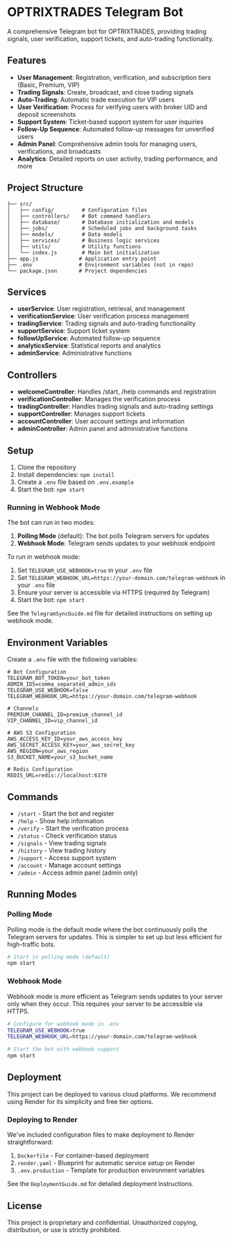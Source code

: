 # OPTRIXTRADES Telegram Bot

A comprehensive Telegram bot for OPTRIXTRADES, providing trading signals, user verification, support tickets, and auto-trading functionality.

## Features

- **User Management**: Registration, verification, and subscription tiers (Basic, Premium, VIP)
- **Trading Signals**: Create, broadcast, and close trading signals
- **Auto-Trading**: Automatic trade execution for VIP users
- **User Verification**: Process for verifying users with broker UID and deposit screenshots
- **Support System**: Ticket-based support system for user inquiries
- **Follow-Up Sequence**: Automated follow-up messages for unverified users
- **Admin Panel**: Comprehensive admin tools for managing users, verifications, and broadcasts
- **Analytics**: Detailed reports on user activity, trading performance, and more

## Project Structure

```
├── src/
│   ├── config/         # Configuration files
│   ├── controllers/    # Bot command handlers
│   ├── database/       # Database initialization and models
│   ├── jobs/           # Scheduled jobs and background tasks
│   ├── models/         # Data models
│   ├── services/       # Business logic services
│   ├── utils/          # Utility functions
│   └── index.js        # Main bot initialization
├── app.js             # Application entry point
├── .env               # Environment variables (not in repo)
└── package.json       # Project dependencies
```

## Services

- **userService**: User registration, retrieval, and management
- **verificationService**: User verification process management
- **tradingService**: Trading signals and auto-trading functionality
- **supportService**: Support ticket system
- **followUpService**: Automated follow-up sequence
- **analyticsService**: Statistical reports and analytics
- **adminService**: Administrative functions

## Controllers

- **welcomeController**: Handles /start, /help commands and registration
- **verificationController**: Manages the verification process
- **tradingController**: Handles trading signals and auto-trading settings
- **supportController**: Manages support tickets
- **accountController**: User account settings and information
- **adminController**: Admin panel and administrative functions

## Setup

1. Clone the repository
2. Install dependencies: `npm install`
3. Create a `.env` file based on `.env.example`
4. Start the bot: `npm start`

### Running in Webhook Mode

The bot can run in two modes:

1. **Polling Mode** (default): The bot polls Telegram servers for updates
2. **Webhook Mode**: Telegram sends updates to your webhook endpoint

To run in webhook mode:

1. Set `TELEGRAM_USE_WEBHOOK=true` in your `.env` file
2. Set `TELEGRAM_WEBHOOK_URL=https://your-domain.com/telegram-webhook` in your `.env` file
3. Ensure your server is accessible via HTTPS (required by Telegram)
4. Start the bot: `npm start`

See the `TelegramSyncGuide.md` file for detailed instructions on setting up webhook mode.

## Environment Variables

Create a `.env` file with the following variables:

```
# Bot Configuration
TELEGRAM_BOT_TOKEN=your_bot_token
ADMIN_IDS=comma_separated_admin_ids
TELEGRAM_USE_WEBHOOK=false
TELEGRAM_WEBHOOK_URL=https://your-domain.com/telegram-webhook

# Channels
PREMIUM_CHANNEL_ID=premium_channel_id
VIP_CHANNEL_ID=vip_channel_id

# AWS S3 Configuration
AWS_ACCESS_KEY_ID=your_aws_access_key
AWS_SECRET_ACCESS_KEY=your_aws_secret_key
AWS_REGION=your_aws_region
S3_BUCKET_NAME=your_s3_bucket_name

# Redis Configuration
REDIS_URL=redis://localhost:6379
```

## Commands

- `/start` - Start the bot and register
- `/help` - Show help information
- `/verify` - Start the verification process
- `/status` - Check verification status
- `/signals` - View trading signals
- `/history` - View trading history
- `/support` - Access support system
- `/account` - Manage account settings
- `/admin` - Access admin panel (admin only)

## Running Modes

### Polling Mode

Polling mode is the default mode where the bot continuously polls the Telegram servers for updates. This is simpler to set up but less efficient for high-traffic bots.

```bash
# Start in polling mode (default)
npm start
```

### Webhook Mode

Webhook mode is more efficient as Telegram sends updates to your server only when they occur. This requires your server to be accessible via HTTPS.

```bash
# Configure for webhook mode in .env
TELEGRAM_USE_WEBHOOK=true
TELEGRAM_WEBHOOK_URL=https://your-domain.com/telegram-webhook

# Start the bot with webhook support
npm start
```

## Deployment

This project can be deployed to various cloud platforms. We recommend using Render for its simplicity and free tier options.

### Deploying to Render

We've included configuration files to make deployment to Render straightforward:

1. `Dockerfile` - For container-based deployment
2. `render.yaml` - Blueprint for automatic service setup on Render
3. `.env.production` - Template for production environment variables

See the `DeploymentGuide.md` for detailed deployment instructions.

## License

This project is proprietary and confidential. Unauthorized copying, distribution, or use is strictly prohibited.